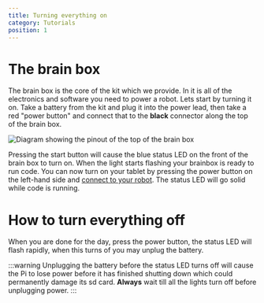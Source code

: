 ```yaml
---
title: Turning everything on
category: Tutorials
position: 1
---
```

# The brain box

The brain box is the core of the kit which we provide. In it is all of the electronics and software you need to power a robot. Lets start by turning it on. Take a battery from the kit and plug it into the power lead, then take a red "power button" and connect that to the **black** connector along the top of the brain box.

![Diagram showing the pinout of the top of the brain box](/images/gpio.png)

Pressing the start button will cause the blue status LED on the front of the brain box to turn on. When the light starts flashing your brainbox is ready to run code. You can now turn on your tablet by pressing the power button on the left-hand side and [connect to your robot](/docs/connecting.html). The status LED will go solid while code is running.

# How to turn everything off

When you are done for the day, press the power button, the status LED will flash rapidly, when this turns of you may unplug the battery.

:::warning
Unplugging the battery before the status LED turns off will cause the Pi to lose power before it has finished shutting down which could permanently damage its sd card. **Always** wait till all the lights turn off before unplugging power.
:::  
